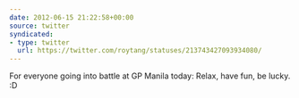 ```yaml
---
date: 2012-06-15 21:22:58+00:00
source: twitter
syndicated:
- type: twitter
  url: https://twitter.com/roytang/statuses/213743427093934080/
---
```


For everyone  going into battle at GP Manila today: Relax, have fun, be lucky. :D